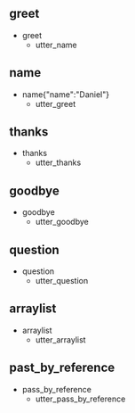 ## greet
* greet
    - utter_name

## name
* name{"name":"Daniel"}
 	- utter_greet
	
## thanks
* thanks
    - utter_thanks
			
## goodbye
* goodbye
    - utter_goodbye

## question
* question
    - utter_question

## arraylist
* arraylist
	- utter_arraylist

## past_by_reference
* pass_by_reference
	- utter_pass_by_reference